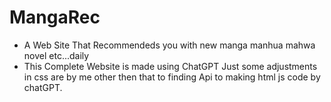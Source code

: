 # MangaRec
- A Web Site That Recommendeds you with new manga manhua mahwa novel etc...daily
- This Complete Website is made using ChatGPT Just some adjustments in css are by me other then that to finding Api to making html js code by chatGPT.